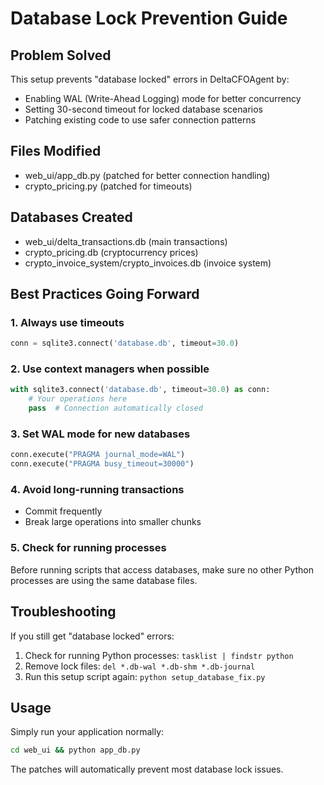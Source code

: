 
# Database Lock Prevention Guide

## Problem Solved
This setup prevents "database locked" errors in DeltaCFOAgent by:
- Enabling WAL (Write-Ahead Logging) mode for better concurrency
- Setting 30-second timeout for locked database scenarios
- Patching existing code to use safer connection patterns

## Files Modified
- web_ui/app_db.py (patched for better connection handling)
- crypto_pricing.py (patched for timeouts)

## Databases Created
- web_ui/delta_transactions.db (main transactions)
- crypto_pricing.db (cryptocurrency prices)
- crypto_invoice_system/crypto_invoices.db (invoice system)

## Best Practices Going Forward

### 1. Always use timeouts
```python
conn = sqlite3.connect('database.db', timeout=30.0)
```

### 2. Use context managers when possible
```python
with sqlite3.connect('database.db', timeout=30.0) as conn:
    # Your operations here
    pass  # Connection automatically closed
```

### 3. Set WAL mode for new databases
```python
conn.execute("PRAGMA journal_mode=WAL")
conn.execute("PRAGMA busy_timeout=30000")
```

### 4. Avoid long-running transactions
- Commit frequently
- Break large operations into smaller chunks

### 5. Check for running processes
Before running scripts that access databases, make sure no other
Python processes are using the same database files.

## Troubleshooting

If you still get "database locked" errors:
1. Check for running Python processes: `tasklist | findstr python`
2. Remove lock files: `del *.db-wal *.db-shm *.db-journal`
3. Run this setup script again: `python setup_database_fix.py`

## Usage
Simply run your application normally:
```bash
cd web_ui && python app_db.py
```

The patches will automatically prevent most database lock issues.
